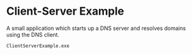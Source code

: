 ﻿# Client-Server Example

A small application which starts up a DNS server and resolves domains using the DNS client.

	ClientServerExample.exe
